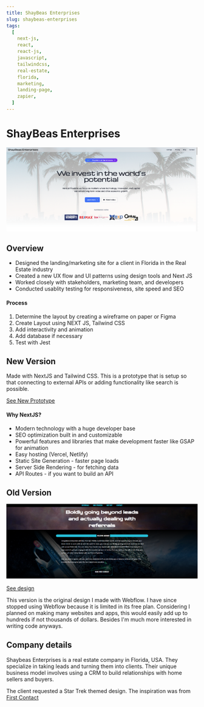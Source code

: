 ```yaml
---
title: ShayBeas Enterprises
slug: shaybeas-enterprises
tags:
  [
    next-js,
    react,
    react-js,
    javascript,
    tailwindcss,
    real-estate,
    florida,
    marketing,
    landing-page,
    zapier,
  ]
---
```


# ShayBeas Enterprises

![Shaybeas new version](./img/shaybeas/next-shaybeas-hero.png)

## Overview

- Designed the landing/marketing site for a client in Florida in the Real Estate industry
- Created a new UX flow and UI patterns using design tools and Next JS
- Worked closely with stakeholders, marketing team, and developers
- Conducted usablity testing for responsiveness, site speed and SEO

#### Process

1. Determine the layout by creating a wireframe on paper or Figma
2. Create Layout using NEXT JS, Tailwind CSS
3. Add interactivity and animation
4. Add database if necessary
5. Test with Jest

## New Version

Made with NextJS and Tailwind CSS. This is a prototype that is setup so that connecting to external APIs or adding functionality like search is possible.

[See New Prototype](https://next-shaybeas.vercel.app)

#### Why NextJS?

- Modern technology with a huge developer base
- SEO optimization built in and customizable
- Powerful features and libraries that make development faster like GSAP for animation
- Easy hosting (Vercel, Netlify)
- Static Site Generation - faster page loads
- Server Side Rendering - for fetching data
- API Routes - if you want to build an API

## Old Version

![Shaybeas website](./img/shaybeas/shaybeas-hero.png)

[See design](https://shaybeas.webflow.io)

This version is the original design I made with Webflow. I have since stopped using Webflow because it is limited in its free plan. Considering I planned on making many websites and apps, this would easily add up to hundreds if not thousands of dollars. Besides I'm much more interested in writing code anyways.

## Company details

Shaybeas Enterprises is a real estate company in Florida, USA. They specialize in taking leads and turning them into clients. Their unique business model involves using a CRM to build relationships with home sellers and buyers.

The client requested a Star Trek themed design. The inspiration was from [First Contact](https://www.imdb.com/title/tt0117731/)
